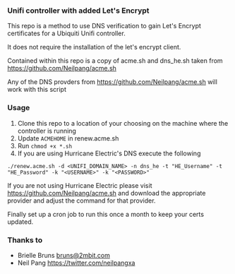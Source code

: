 ### Unifi controller with added Let's Encrypt

This repo is a method to use DNS verification to gain Let's Encrypt certificates for a Ubiquiti Unifi controller.

It does not require the installation of the let's encrypt client.

Contained within this repo is a copy of acme.sh and dns_he.sh taken from https://github.com/Neilpang/acme.sh

Any of the DNS provders from https://github.com/Neilpang/acme.sh will work with this script


### Usage

1. Clone this repo to a location of your choosing on the machine where the controller is running
1. Update `ACMEHOME` in renew.acme.sh
1. Run `chmod +x *.sh`
1. If you are using Hurricane Electric's DNS execute the following

```aidl
./renew.acme.sh -d <UNIFI_DOMAIN_NAME> -n dns_he -t "HE_Username" -t "HE_Password" -k "<USERNAME>" -k "<PASSWORD>"
```

If you are not using Hurricane Electric please visit https://github.com/Neilpang/acme.sh and download the appropriate provider and adjust the command for that provider.

Finally set up a cron job to run this once a month to keep your certs updated.

### Thanks to

- Brielle Bruns <bruns@2mbit.com>
- Neil Pang <https://twitter.com/neilpangxa>

